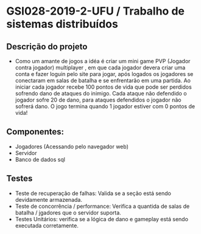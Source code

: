 # GSI028-2019-2-UFU / Trabalho de sistemas distribuídos

## Descrição do projeto 
  * Como um amante de jogos a idéa é criar um mini game PVP (Jogador contra jogador) multiplayer , em que cada jogador devera criar uma conta e fazer loguin pelo site para jogar, após logados os jogadores se conectaram em salas de batalha e se enfrentarão em uma partida. Ao iniciar cada jogador recebe 100 pontos de vida que pode ser perdidos sofrendo dano de ataques do inimigo. Cada ataque não defendido o jogador sofre 20 de dano, para ataques defendidos o jogador não sofrerá dano. O jogo termina quando 1 jogador estiver com 0 pontos de vida!
  
## Componentes:

* Jogadores (Acessando pelo navegador web)
* Servidor
* Banco de dados sql


## Testes 

* Teste de recuperação de falhas: Valida se a seção está sendo devidamente armazenada.
* Teste de concorrência / performance: Verifica a quantida de salas de batalha / jgadores que o servidor suporta.
* Testes Unitários: verifica se a lógica de dano e gameplay está sendo executada corretamente.
